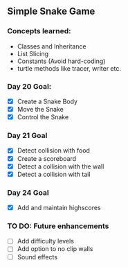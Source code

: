 ## Simple Snake Game

### Concepts learned:
- Classes and Inheritance
- List Slicing
- Constants (Avoid hard-coding)
- turtle methods like tracer, writer etc. 

### Day 20 Goal:
- [X] Create a Snake Body
- [X] Move the Snake
- [X] Control the Snake

### Day 21 Goal
- [X] Detect collision with food
- [X] Create a scoreboard
- [X] Detect a collision with the wall
- [X] Detect a collision with tail

### Day 24 Goal
- [X] Add and maintain highscores

### TO DO: Future enhancements
- [ ] Add difficulty levels
- [ ] Add option to no clip walls
- [ ] Sound effects
